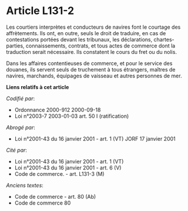# Article L131-2

Les courtiers interprètes et conducteurs de navires font le courtage des affrètements. Ils ont, en outre, seuls le droit de
traduire, en cas de contestations portées devant les tribunaux, les déclarations, chartes-parties, connaissements, contrats,
et tous actes de commerce dont la traduction serait nécessaire. Ils constatent le cours du fret ou du nolis.

Dans les affaires contentieuses de commerce, et pour le service des douanes, ils servent seuls de truchement à tous
étrangers, maîtres de navires, marchands, équipages de vaisseau et autres personnes de mer.

**Liens relatifs à cet article**

_Codifié par_:

  - Ordonnance 2000-912 2000-09-18
  - Loi n°2003-7 2003-01-03 art. 50 I (ratification)

_Abrogé par_:

  - Loi n°2001-43 du 16 janvier 2001 - art. 1 (VT) JORF 17 janvier 2001

_Cité par_:

  - Loi n°2001-43 du 16 janvier 2001 - art. 1 (VT)
  - Loi n°2001-43 du 16 janvier 2001 - art. 6 (V)
  - Code de commerce. - art. L131-3 (M)

_Anciens textes_:

  - Code de commerce - art. 80 (Ab)
  - Code de commerce 80
